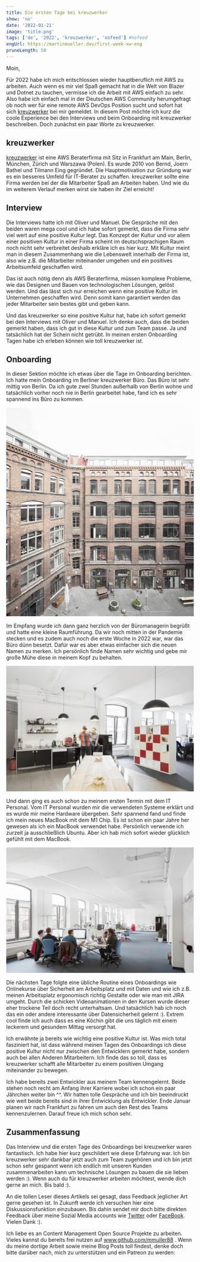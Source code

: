 ```yaml
---
title: Die ersten Tage bei kreuzwerker
show: 'no'
date: '2022-01-21'
image: 'title.png'
tags: ['de', '2022', 'kreuzwerker', 'nofeed'] #nofeed
engUrl: https://martinmueller.dev/first-week-xw-eng
pruneLength: 50
---
```


Moin,

Für 2022 habe ich mich entschlossen wieder hauptberuflich mit AWS zu arbeiten. Auch wenn es mir viel Spaß gemacht hat in die Welt von Blazer und Dotnet zu tauchen, vermisse ich die Arbeit mit AWS einfach zu sehr. Also habe ich einfach mal in der Deutschen AWS Community herumgefragt ob noch wer für eine remote AWS DevOps Position sucht und sofort hat sich [kreuzwerker](https://kreuzwerker.de/) bei mir gemeldet. In diesem Post möchte ich kurz die coole Experience bei den Interviews und beim Onboarding mit kreuzwerker beschreiben. Doch zunächst ein paar Worte zu kreuzwerker.

## kreuzwerker

[kreuzwerker](https://kreuzwerker.de/) ist eine AWS Beraterfirma mit Sitz in Frankfurt am Main, Berlin, München, Zürich und Warszawa (Polen). Es wurde 2010 von Bernd, Joern Bathel und Tilmann Eing gegründet. Die Hauptmotivation zur Gründung war es ein besseres Umfeld für IT-Berater zu schaffen. kreuzwerker sollte eine Firma werden bei der die Mitarbeiter Spaß am Arbeiten haben. Und wie du im weiterem Verlauf merken wirst sie haben ihr Ziel erreicht!

## Interview

Die Interviews hatte ich mit Oliver und Manuel. Die Gespräche mit den beiden waren mega cool und ich habe sofort gemerkt, dass die Firma sehr viel wert auf eine positive Kultur legt. Das Konzept der Kultur und vor allem einer positiven Kultur in einer Firma scheint im deutschsprachigen Raum noch nicht sehr verbreitet deshalb erkläre ich es hier kurz. Mit Kultur meint man in diesem Zusammenhang wie die Lebenswelt innerhalb der Firma ist, also wie z.B. die Mitarbeiter miteinander umgehen und ein positives Arbeitsumfeld geschaffen wird.

Das ist auch nötig denn als AWS Beraterfirma, müssen komplexe Probleme, wie das Designen und Bauen von technologischen Lösungen, gelöst werden. Und das lässt sich nur erreichen wenn eine positive Kultur im Unternehmen geschaffen wird. Denn somit kann garantiert werden das jeder Mitarbeiter sein bestes gibt und geben kann.

Und das kreuzwerker so eine positive Kultur hat, habe ich sofort gemerkt bei den Interviews mit Oliver und Manuel. Ich denke auch, dass die beiden gemerkt haben, dass ich gut in diese Kultur und zum Team passe. Ja und tatsächlich hat der Schein nicht getrübt. In meinen ersten Onboarding Tagen habe ich erleben können wie toll kreuzwerker ist.

## Onboarding

In dieser Sektion möchte ich etwas über die Tage im Onboarding berichten. Ich hatte mein Onboarding im Berliner kreuzwerker Büro. Das Büro ist sehr mittig von Berlin. Da ich gute zwei Stunden außerhalb von Berlin wohne und tatsächlich vorher noch nie in Berlin gearbeitet habe, fand ich es sehr spannend ins Büro zu kommen.

![berlin](https://raw.githubusercontent.com/mmuller88/mmblog/master/content/first-week-xw/berlin.jpg)

Im Empfang wurde ich dann ganz herzlich von der Büromanagerin begrüßt und hatte eine kleine Raumführung. Da wir noch mitten in der Pandemie stecken und es zudem auch noch die erste Woche in 2022 war, war das Büro dünn besetzt. Dafür war es aber etwas einfacher sich die neuen Namen zu merken. Ich persönlich finde Namen sehr wichtig und gebe mir große Mühe diese in meinem Kopf zu behalten.

![xw1](https://raw.githubusercontent.com/mmuller88/mmblog/master/content/first-week-xw/xw1.jpg)

Und dann ging es auch schon zu meinem ersten Termin mit dem IT Personal. Vom IT Personal wurden mir die verwendeten Systeme erklärt und es wurde mir meine Hardware übergeben. Sehr spannend fand und finde ich mein neues MacBook mit dem M1 Chip. Es ist schon ein paar Jahre her gewesen als ich ein MacBook verwendet habe. Persönlich verwende ich zurzeit ja ausschließlich Ubuntu. Aber ich hab mich sofort wieder glücklich gefühlt mit dem MacBook.

![xw2](https://raw.githubusercontent.com/mmuller88/mmblog/master/content/first-week-xw/xw2.jpg)

Die nächsten Tage folgte eine übliche Routine eines Onboardings wie Onlinekurse über Sicherheit am Arbeitsplatz und mit Daten und wie ich z.B. meinen Arbeitsplatz ergonomisch richtig Gestalte oder wie man mit JIRA umgeht. Durch die schicken Videoanimationen in den Kursen wurde dieser eher trockene Teil doch recht unterhaltsam. Und tatsächlich hab ich noch das ein oder andere interessante über Datensicherheit gelernt :). Extrem cool finde ich auch dass es eine Köchin gibt die uns täglich mit einem leckerem und gesundem Mittag versorgt hat.

Ich erwähnte ja bereits wie wichtig eine positive Kultur ist. Was mich total fasziniert hat, ist dass während meinen Tagen des Onboardings ich diese positive Kultur nicht nur zwischen den Entwicklern gemerkt habe, sondern auch bei allen Anderen Mitarbeitern. Ich finde das so toll, dass es kreuzwerker schafft alle Mitarbeiter zu einem positiven Umgang miteinander zu bewegen.

Ich habe bereits zwei Entwickler aus meinem Team kennengelernt. Beide stehen noch recht am Anfang ihrer Karriere wobei ich schon ein paar Jährchen weiter bin ^^. Wir hatten tolle Gespräche und ich bin beeindruckt wie weit beide bereits sind in ihrer Entwicklung als Entwickler. Ende Januar planen wir nach Frankfurt zu fahren um auch den Rest des Teams kennenzulernen. Darauf freue ich mich schon sehr.

## Zusammenfassung

Das Interview und die ersten Tage des Onboardings bei kreuzwerker waren fantastisch. Ich habe hier kurz geschildert wie diese Erfahrung war. Ich bin kreuzwerker sehr dankbar jetzt auch zum Team zugehören und ich bin jetzt schon sehr gespannt wenn ich endlich mit unseren Kunden zusammenarbeiten kann um technische Lösungen zu bauen die sie lieben werden :). Wenn auch du für kreuzwerker arbeiten möchtest, wende dich gerne an mich. Bis bald :).

An die tollen Leser dieses Artikels sei gesagt, dass Feedback jeglicher Art gerne gesehen ist. In Zukunft werde ich versuchen hier eine Diskussionsfunktion einzubauen. Bis dahin sendet mir doch bitte direkten Feedback über meine Sozial Media accounts wie [Twitter](https://twitter.com/MartinMueller_) oder [FaceBook](https://www.facebook.com/martin.muller.10485). Vielen Dank :).

Ich liebe es an Content Management Open Source Projekte zu arbeiten. Vieles kannst du bereits frei nutzen auf www.github.com/mmuller88 . Wenn du meine dortige Arbeit sowie meine Blog Posts toll findest, denke doch bitte darüber nach, mich zu unterstützen und ein Patreon zu werden:

   
